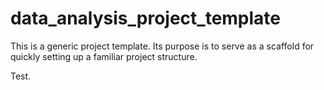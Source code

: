 # data_analysis_project_template

This is a generic project template. Its purpose is to serve as a scaffold for quickly setting up a familiar project structure.

Test.
